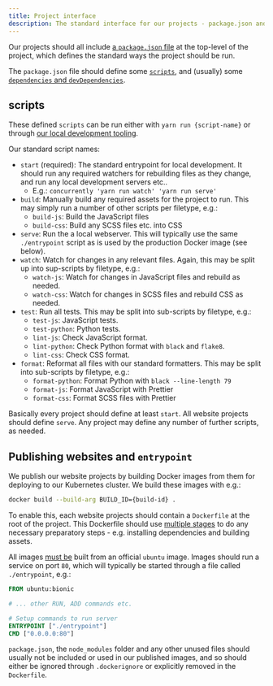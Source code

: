 ```yaml
---
title: Project interface
description: The standard interface for our projects - package.json and entrypoint
---
```


Our projects should all include [a `package.json` file](https://yarnpkg.com/lang/en/docs/package-json/) at the top-level of the project, which defines the standard ways the project should be run.

The `package.json` file should define some [`scripts`](https://yarnpkg.com/lang/en/docs/package-json/#toc-scripts), and (usually) some [`dependencies` and `devDependencies`](https://yarnpkg.com/lang/en/docs/package-json/#toc-dependencies).

## scripts

These defined `scripts` can be run either with `yarn run {script-name}` or through [our local development tooling](https://canonical-web-and-design.github.io/practices/project-structure/the-run-script.html).

Our standard script names:

- `start` (required): The standard entrypoint for local development. It should run any required watchers for rebuilding files as they change, and run any local development servers etc..
  - E.g.: `concurrently 'yarn run watch' 'yarn run serve'`
- `build`: Manually build any required assets for the project to run. This may simply run a number of other scripts per filetype, e.g.:
  - `build-js`: Build the JavaScript files
  - `build-css`: Build any SCSS files etc. into CSS
- `serve`: Run the a local webserver. This will typically use the same `./entrypoint` script as is used by the production Docker image (see below).
- `watch`: Watch for changes in any relevant files. Again, this may be split up into sup-scripts by filetype, e.g.:
  - `watch-js`: Watch for changes in JavaScript files and rebuild as needed.
  - `watch-css`: Watch for changes in SCSS files and rebuild CSS as needed.
- `test`: Run all tests. This may be split into sub-scripts by filetype, e.g.:
  - `test-js`: JavaScript tests.
  - `test-python`: Python tests.
  - `lint-js`: Check JavaScript format.
  - `lint-python`: Check Python format with `black` and `flake8`.
  - `lint-css`: Check CSS format.
- `format`: Reformat all files with our standard formatters. This may be split into sub-scripts by filetype, e.g.:
  - `format-python`: Format Python with `black --line-length 79`
  - `format-js`: Format JavaScript with Prettier
  - `format-css`: Format SCSS files with Prettier

Basically every project should define at least `start`. All website projects should define `serve`. Any project may define any number of further scripts, as needed.

## Publishing websites and `entrypoint`

We publish our website projects by building Docker images from them for deploying to our Kubernetes cluster. We build these images with e.g.:

```bash
docker build --build-arg BUILD_ID={build-id} .
```

To enable this, each website projects should contain a `Dockerfile` at the root of the project. This Dockerfile should use [multiple stages](https://docs.docker.com/develop/develop-images/multistage-build/) to do any necessary preparatory steps - e.g. installing dependencies and building assets.

All images [must be](<https://wiki.canonical.com/InformationInfrastructure/IS/Kubernetes/Policy?highlight=(kubernetes)|(policy)#Docker_images>) built from an official `ubuntu` image. Images should run a service on port `80`, which will typically be started through a file called `./entrypoint`, e.g.:

```dockerfile
FROM ubuntu:bionic

# ... other RUN, ADD commands etc.

# Setup commands to run server
ENTRYPOINT ["./entrypoint"]
CMD ["0.0.0.0:80"]
```

`package.json`, the `node_modules` folder and any other unused files should usually not be included or used in our published images, and so should either be ignored through `.dockerignore` or explicitly removed in the `Dockerfile`.
